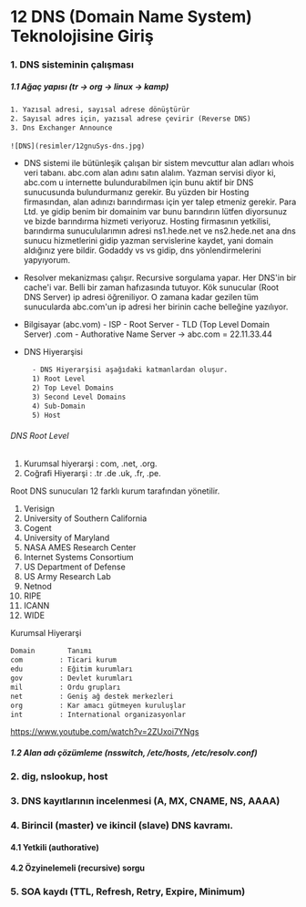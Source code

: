 # 12 DNS (Domain Name System) Teknolojisine Giriş
### 1. DNS sisteminin çalışması

##### 1.1 Ağaç yapısı (tr -> org -> linux -> kamp)
    1. Yazısal adresi, sayısal adrese dönüştürür
    2. Sayısal adres için, yazısal adrese çevirir (Reverse DNS)
    3. Dns Exchanger Announce

    ![DNS](resimler/12gnuSys-dns.jpg)

- DNS sistemi ile bütünleşik çalışan bir sistem mevcuttur alan adları whois veri tabanı. abc.com alan adını satın alalım. Yazman servisi diyor ki, abc.com u internette bulundurabilmen için bunu aktif bir DNS sunucusunda bulundurmanız gerekir. Bu yüzden bir Hosting firmasından, alan adınızı barındırması için yer talep etmeniz gerekir. Para Ltd. ye gidip benim bir domainim var bunu barındırın lütfen diyorsunuz ve bizde barındırma hizmeti veriyoruz. Hosting firmasının yetkilisi, barındırma sunuculularımın adresi ns1.hede.net ve ns2.hede.net ana dns sunucu hizmetlerini gidip yazman servislerine kaydet, yani domain aldığınız yere bildir. Godaddy vs vs gidip, dns yönlendirmelerini yapyıyorum.

- Resolver mekanizması çalışır. Recursive sorgulama yapar. Her DNS'in bir cache'i var. Belli bir zaman hafızasında tutuyor. Kök sunucular (Root DNS Server) ip adresi öğreniliyor. O zamana kadar gezilen tüm sunucularda abc.com'un ip adresi her birinin cache belleğine yazılıyor.

- Bilgisayar (abc.vom) - ISP - Root Server - TLD (Top Level Domain Server) .com - Authorative Name Server -> abc.com = 22.11.33.44

- DNS Hiyerarşisi

       	- DNS Hiyerarşisi aşağıdaki katmanlardan oluşur.
        1) Root Level
        2) Top Level Domains
        3) Second Level Domains
        4) Sub-Domain
        5) Host

###### DNS Root Level

1) Kurumsal hiyerarşi :  com, .net, .org.
2) Coğrafi Hiyerarşi : .tr .de .uk, .fr, .pe.

Root DNS sunucuları 12 farklı kurum tarafından yönetilir.
1) Verisign
2) University of Southern California
3) Cogent
4) University of Maryland
5) NASA AMES Research Center
6) Internet Systems Consortium
7) US Department of Defense
8) US Army Research Lab
9) Netnod
10) RIPE
11) ICANN
12) WIDE

Kurumsal Hiyerarşi

    Domain        Tanımı
    com         : Ticari kurum
    edu         : Eğitim kurumları
    gov         : Devlet kurumları
    mil         : Ordu grupları
    net         : Geniş ağ destek merkezleri
    org         : Kar amacı gütmeyen kuruluşlar
    int         : International organizasyonlar

https://www.youtube.com/watch?v=2ZUxoi7YNgs

##### 1.2 Alan adı çözümleme (nsswitch, /etc/hosts, /etc/resolv.conf)


### 2. dig, nslookup, host


### 3. DNS kayıtlarının incelenmesi (A, MX, CNAME, NS, AAAA)

### 4. Birincil (master) ve ikincil (slave) DNS kavramı.
#### 4.1 Yetkili (authorative)
#### 4.2 Özyinelemeli (recursive) sorgu

### 5. SOA kaydı (TTL, Refresh, Retry, Expire, Minimum)